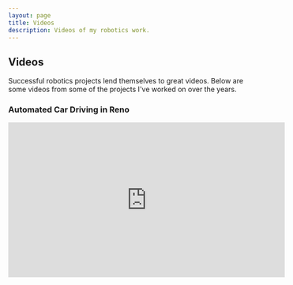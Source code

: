 ```yaml
---
layout: page
title: Videos
description: Videos of my robotics work.
---
```


## Videos

Successful robotics projects lend themselves to great videos. Below
are some videos from some of the projects I've worked on over the
years.

### Automated Car Driving in Reno

<p style="text-align:center">
<iframe width="560" height="315" src="https://www.youtube.com/embed/UNSX7YNIygc" title="YouTube video player" frameborder="0" allow="autoplay; encrypted-media" allowfullscreen=""></iframe>
</p>


